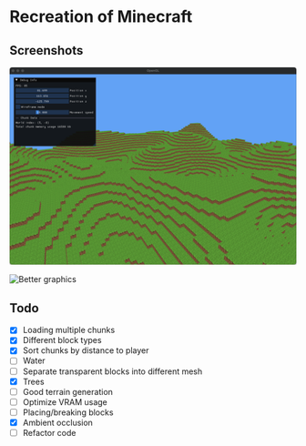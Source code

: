 # Recreation of Minecraft

## Screenshots

![Bad graphics](images/terrain1.png)

![Better graphics](images/terrain2.png)

## Todo

- [x] Loading multiple chunks
- [x] Different block types
- [x] Sort chunks by distance to player
- [ ] Water
- [ ] Separate transparent blocks into different mesh
- [x] Trees
- [ ] Good terrain generation
- [ ] Optimize VRAM usage
- [ ] Placing/breaking blocks
- [x] Ambient occlusion
- [ ] Refactor code
